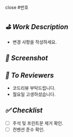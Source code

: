 close #번호
<!-- close #No(이슈 넘버 등록하면 자동으로 이슈가 닫힙니다. 이슈를 닫고 싶지 않다면, 즉 해당 이슈의 작업이 아직 끝나지 않았다면 닫지 않습니다.) -->

## *⛳️ Work Description*
<!-- 변경 사항 및 관련 이슈에 대해 간단하게 작성해주세요. 어떻게보다 무엇을 왜 수정했는지 설명해주세요. -->
- 변경 사항을 작성하세요.
 
## *📸 Screenshot*

<!-- 구현한 부분의 시뮬레이터 스크린샷을 올려주시면 됩니다. -->
<!-- 기기대응을 위해 사이즈가 다른 기기별로 스크린샷을 올리기도 합니다. -->
<!-- 움직이는 동작일 경우, 시뮬레이터 영상을 녹화하고 gif로 저장하여 드래그 앤 드롭을 통해 업로드하면 됩니다. -->

## *📢 To Reviewers*

<!-- 이 PR을 리뷰하는 사람들에게 할 말이 있다면 작성하시면 됩니다. -->
- 코드리뷰 부탁드립니다. 
- 월요일 고생하셨습니다.


## *✅ Checklist*

<!-- PR을 올리기 전에 PR을 올리는 대상자가 점검할 내용입니다. -->
- [ ] 주석 및 프린트문 제거 확인.
- [ ] 컨벤션 준수 확인.
